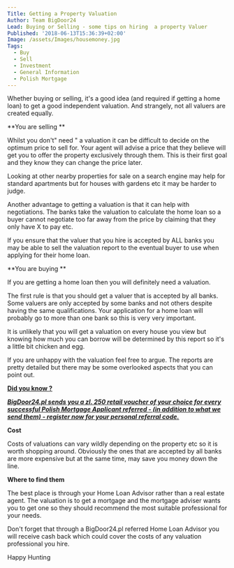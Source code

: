 ```yaml
---
Title: Getting a Property Valuation
Author: Team BigDoor24
Lead: Buying or Selling - some tips on hiring  a property Valuer
Published: '2018-06-13T15:36:39+02:00'
Image: /assets/Images/housemoney.jpg
Tags:
  - Buy
  - Sell
  - Investment
  - General Information
  - Polish Mortgage
---
```

Whether buying or selling, it's a good idea (and required if getting a home loan) to get a good independent valuation. And strangely, not all valuers are created equally.

**You are selling **

Whilst you don't" need " a valuation it can be difficult to decide on the optimum price to sell for. Your agent will advise a price that they believe will get you to offer the property exclusively through them. This is their first goal and they know they can change the price later.

Looking at other nearby properties for sale on a search engine may help for standard apartments but for houses with gardens etc  it may be harder to judge.

Another advantage to getting a valuation is that it can help with negotiations. The banks take the valuation to calculate the home loan so a buyer cannot negotiate too far away from the price by claiming that they only have X to pay etc.

If you ensure that the valuer that you hire is accepted by ALL banks you may be able to sell the valuation report to the eventual buyer to use when applying for their home loan.

**You are buying **

If you are getting a home loan then you will definitely need a valuation.

The first rule is that you should get a valuer that is accepted by all banks. Some valuers are only accepted by some banks and not others despite having the same qualifications. Your application for a home loan will probably go to more than one bank so this is very very important.

It is unlikely that you will get a valuation on every house you view but knowing how much you can borrow will be determined by this report so it's a little bit chicken and egg. 

If you are unhappy with the valuation feel free to argue. The reports are pretty detailed but there may be some overlooked aspects that you can point out.

[**Did you know ?**](https://bigdoor24.pl/)

[_**BigDoor24.pl sends you a zl. 250 retail voucher of your choice for every successful Polish Mortgage Applicant referred - (in addition to what we send them) - register now for your personal referral code.**_](https://bigdoor24.pl/)

**Cost**

Costs of valuations can vary wildly depending on the property etc so it is worth shopping around. Obviously the ones that are accepted by all banks are more expensive but at the same time, may save you money down the line.

**Where to find them**

The best place is through your Home Loan Advisor rather than a real estate agent. The valuation is to get a mortgage and the mortgage adviser wants you to get one so they should recommend the most suitable professional for your needs. 

Don't forget that through a BigDoor24.pl referred Home Loan Advisor you will receive cash back which could cover the costs of any valuation professional you hire.

Happy Hunting
